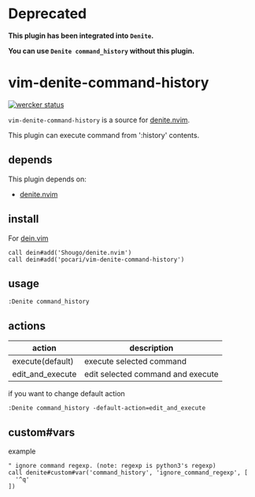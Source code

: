 # Deprecated

**This plugin has been integrated into `Denite`.**

**You can use `Denite command_history` without this plugin.**

# vim-denite-command-history
[![wercker status](https://app.wercker.com/status/4957015a009e5636c40102655df63c8b/s/master "wercker status")](https://app.wercker.com/project/byKey/4957015a009e5636c40102655df63c8b)

`vim-denite-command-history` is a source for [denite.nvim](https://github.com/Shougo/denite.nvim).

This plugin can execute command from ':history' contents.

## depends

This plugin depends on:

* [denite.nvim](https://github.com/Shougo/denite.nvim)

## install

For [dein.vim](https://github.com/Shougo/dein.vim)

   ```vim
   call dein#add('Shougo/denite.nvim')
   call dein#add('pocari/vim-denite-command-history')
   ```

## usage

`:Denite command_history`

## actions
| action           | description|
|------------------|------------|
|execute(default)  | execute selected command |
|edit_and_execute  | edit selected command and execute |

if you want to change default action

```vim
:Denite command_history -default-action=edit_and_execute
```

## custom#vars
example

```vim
" ignore command regexp. (note: regexp is python3's regexp)
call denite#custom#var('command_history', 'ignore_command_regexp', [
  '^q'
])

```
